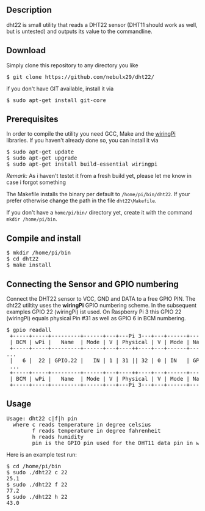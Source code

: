 ## Description
dht22 is small utility that reads a DHT22 sensor (DHT11 should work as well, but is untested) and outputs its value to the commandline. 

## Download

Simply clone this repository to any directory you like
<pre>
$ git clone https://github.com/nebulx29/dht22/
</pre>
if you don't have GIT available, install it via
<pre>
$ sudo apt-get install git-core
</pre>

## Prerequisites

In order to compile the utility you need GCC, Make and the <a href="http://wiringpi.com/">wiringPi</a> libraries. If you haven't already done so, you can install it via
<pre>
$ sudo apt-get update
$ sudo apt-get upgrade
$ sudo apt-get install build-essential wiringpi
</pre>
<i>Remark:</i> As i haven't testet it from a fresh build yet, please let me know in case i forgot something

The Makefile installs the binary per default to `/home/pi/bin/dht22`. If your prefer otherwise change the path in the file `dht22\Makefile`.

If you don't have a `home/pi/bin/` directory yet, create it with the command `mkdir /home/pi/bin`. 

## Compile and install

<pre>
$ mkdir /home/pi/bin
$ cd dht22
$ make install
</pre>

## Connecting the Sensor and GPIO numbering

Connect the DHT22 sensor to VCC, GND and DATA to a free GPIO PIN. 
The dht22 utiltity uses the <b>wiringPi</b> GPIO numbering scheme.
In the subsequent examples GPIO 22 (wiringPi) ist used. On Raspberry Pi 3 this GPIO 22 (wiringPi) equals physical Pin #31 as well as GPIO 6 in BCM numbering.

<pre>
$ gpio readall
 +-----+-----+---------+------+---+---Pi 3---+---+------+---------+-----+-----+
 | BCM | wPi |   Name  | Mode | V | Physical | V | Mode | Name    | wPi | BCM |
 +-----+-----+---------+------+---+----++----+---+------+---------+-----+-----+
...
 |   6 |  22 | GPIO.22 |   IN | 1 | 31 || 32 | 0 | IN   | GPIO.26 | 26  | 12  |
 ...
 +-----+-----+---------+------+---+----++----+---+------+---------+-----+-----+
 | BCM | wPi |   Name  | Mode | V | Physical | V | Mode | Name    | wPi | BCM |
 +-----+-----+---------+------+---+---Pi 3---+---+------+---------+-----+-----+
</pre>

## Usage


<pre>
Usage: dht22 c|f|h pin
  where c reads temperature in degree celsius
        f reads temperature in degree fahrenheit
        h reads humidity
        pin is the GPIO pin used for the DHT11 data pin in wiringPi numbering
</pre>
Here is an example test run:
<pre>
$ cd /home/pi/bin
$ sudo ./dht22 c 22
25.1
$ sudo ./dht22 f 22
77.2
$ sudo ./dht22 h 22
43.0
</pre>
